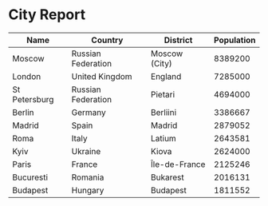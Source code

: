 # City Report

| Name | Country | District | Population |
| ---- | ------- | -------- | ---------- |
| Moscow | Russian Federation | Moscow (City) | 8389200 |
| London | United Kingdom | England | 7285000 |
| St Petersburg | Russian Federation | Pietari | 4694000 |
| Berlin | Germany | Berliini | 3386667 |
| Madrid | Spain | Madrid | 2879052 |
| Roma | Italy | Latium | 2643581 |
| Kyiv | Ukraine | Kiova | 2624000 |
| Paris | France | Île-de-France | 2125246 |
| Bucuresti | Romania | Bukarest | 2016131 |
| Budapest | Hungary | Budapest | 1811552 |
